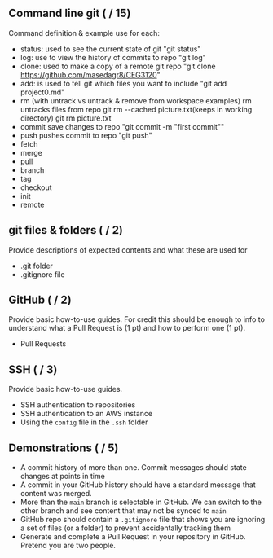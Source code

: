 ## Command line git ( / 15)

Command definition & example use for each:

- status: used to see the current state of git "git status"
- log: use to view the history of commits to repo "git log"
- clone: used to make a copy of a remote git repo "git clone https://github.com/masedagr8/CEG3120"
- add: is used to tell git which files you want to include "git add project0.md"
- rm (with untrack vs untrack & remove from workspace examples) rm untracks files from repo git rm --cached picture.txt(keeps in working directory) git rm picture.txt
- commit save changes to repo "git commit -m "first commit""
- push pushes commit to repo "git push"
- fetch
- merge
- pull
- branch
- tag
- checkout
- init
- remote

## git files & folders ( / 2)

Provide descriptions of expected contents and what these are used for

- .git folder
- .gitignore file

## GitHub ( / 2)

Provide basic how-to-use guides. For credit this should be enough to info to understand what a Pull Request is (1 pt) and how to perform one (1 pt).

- Pull Requests

## SSH ( / 3)

Provide basic how-to-use guides.

- SSH authentication to repositories
- SSH authentication to an AWS instance
- Using the `config` file in the `.ssh` folder

## Demonstrations ( / 5)

- A commit history of more than one.  Commit messages should state changes at points in time
- A commit in your GitHub history should have a standard message that content was merged.
- More than the `main` branch is selectable in GitHub.  We can switch to the other branch and see content that may not be synced to `main`
- GitHub repo should contain a `.gitignore` file that shows you are ignoring a set of files (or a folder) to prevent accidentally tracking them
- Generate and complete a Pull Request in your repository in GitHub.  Pretend you are two people.
